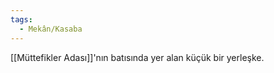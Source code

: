 ```yaml
---  
tags:  
  - Mekân/Kasaba  
---  
```

[[Müttefikler Adası]]'nın batısında yer alan küçük bir yerleşke.  
